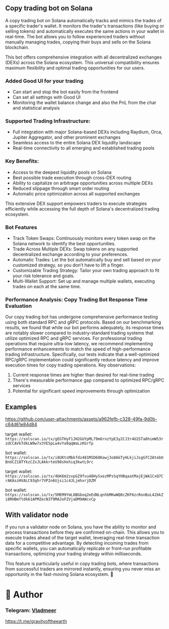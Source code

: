 ## Copy trading bot on Solana

A copy trading bot on Solana automatically tracks and mimics the trades of a specific trader's wallet. It monitors the trader's transactions (like buying or selling tokens) and automatically executes the same actions in your wallet in real-time. The bot allows you to follow experienced traders without manually managing trades, copying their buys and sells on the Solana blockchain.

This bot offers comprehensive integration with all decentralized exchanges (DEXs) across the Solana ecosystem. This universal compatibility ensures maximum flexibility and optimal trading opportunities for our users.

### Added Good UI for your trading
- Can start and stop the bot easily from the frontend
- Can set all settings with Good UI
- Monitoring the wallet balance change and also the PnL from the char and statistical analysis


### Supported Trading Infrastructure:

- Full integration with major Solana-based DEXs including Raydium, Orca, Jupiter Aggregator, and other prominent exchanges
- Seamless access to the entire Solana DEX liquidity landscape
- Real-time connectivity to all emerging and established trading pools

### Key Benefits:

- Access to the deepest liquidity pools on Solana
- Best possible trade execution through cross-DEX routing
- Ability to capitalize on arbitrage opportunities across multiple DEXs
- Reduced slippage through smart order routing
- Automatic price optimization across all supported exchanges

This extensive DEX support empowers traders to execute strategies efficiently while accessing the full depth of Solana's decentralized trading ecosystem.

### Bot Features

- Track Token Swaps: Continuously monitors every token swap on the Solana network to identify the best opportunities.
- Trade Across Multiple DEXs: Swap tokens on any supported decentralized exchange according to your preferences.
- Automatic Trades: Let the bot automatically buy and sell based on your customized strategy, so you don’t have to lift a finger.
- Customizable Trading Strategy: Tailor your own trading approach to fit your risk tolerance and goals. 
- Multi-Wallet Support: Set up and manage multiple wallets, executing trades on each at the same time.

### Performance Analysis: Copy Trading Bot Response Time Evaluation
Our copy trading bot has undergone comprehensive performance testing using both standard RPC and gRPC protocols. Based on our benchmarking results, we found that while our bot performs adequately, its response times are notably slower compared to industry-standard trading systems that utilize optimized RPC and gRPC services.
For professional trading operations that require ultra-low latency, we recommend implementing performance enhancements to match the speed of high-performance trading infrastructure. Specifically, our tests indicate that a well-optimized RPC/gRPC implementation could significantly reduce latency and improve execution times for copy trading operations.
Key observations:

1. Current response times are higher than desired for real-time trading
2. There's measurable performance gap compared to optimized RPC/gRPC services
3. Potential for significant speed improvements through optimization

## Examples




https://github.com/user-attachments/assets/a962fefb-c328-49fa-9d0b-c64d61e84d84



target wallet: 
`https://solscan.io/tx/gEGTHyF1JH2GUYpML79m6rnzYpE3y2CJ3r4U2STa8himW53rzdCCAVkTdkLW9w7x3YE5pLw4vYa9qqWaLzKGrfp`

bot wallet: 
`https://solscan.io/tx/i8UKtsMbkfdz481MSD68Kawj3o8AkTyHLkjiJsgGfCZAtebUBnUCZ18TYkzCZxJLAkkrteU98sHxhiq3kwtL9rc`

target wallet: 
`https://solscan.io/tx/4bK6m2zvpGZ9fvu48HySxezMPsSqYHBqaatMajEjWA1CxQ7CrAKAszHVALC93qhr7VP2n6Ujsi1c4JLjmhxrjDZM`

bot wallet: 
`https://solscan.io/tx/5MEM9YmL8BGboq2eEdNLqnhbMKwWQ8cZKF6zcRonBuL42bkZi8RHBmftdk61APMZecN3T9MAJoFZVjaDM9AWcvCp`

## With validator node
If you run a validator node on Solana, you have the ability to monitor and process transactions before they are confirmed on-chain. This allows you to execute trades ahead of the target wallet, leveraging real-time transaction data for a competitive advantage. By detecting incoming trades from specific wallets, you can automatically replicate or front-run profitable transactions, optimizing your trading strategy within milliseconds.

This feature is particularly useful in copy trading bots, where transactions from successful traders are mirrored instantly, ensuring you never miss an opportunity in the fast-moving Solana ecosystem. 🚀

# 👤 Author
### Telegram: [Vladmeer](https://t.me/gravityoftheearth)   
https://t.me/gravityoftheearth
